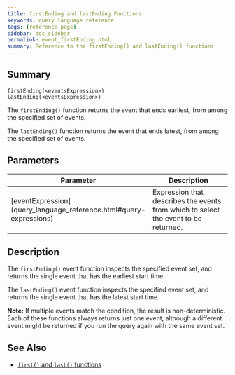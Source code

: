 ```yaml
---
title: firstEnding and lastEnding Functions
keywords: query language reference
tags: [reference page]
sidebar: doc_sidebar
permalink: event_firstEnding.html
summary: Reference to the firstEnding() and lastEnding() functions
---
```

## Summary
```
firstEnding(<eventsExpression>)
lastEnding(<eventsExpression>)
```
The `firstEnding()` function returns the event that ends earliest, from among the specified set of events.

The `lastEnding()` function returns  the event that ends latest, from among the specified set of events.


## Parameters
<table>
<tbody>
<thead>
<tr><th width="20%">Parameter</th><th width="80%">Description</th></tr>
</thead>
<tr>
<td markdown="span"> [eventExpression](query_language_reference.html#query-expressions)</td>
<td>Expression that describes the events from which to select the event to be returned.</td>
</tr>
</tbody>
</table>

## Description

The `firstEnding()` event function inspects the specified event set, and returns the single event that has the earliest start time.

The `lastEnding()` event function inspects the specified event set, and returns the single event that has the latest start time.

**Note:** If multiple events match the condition, the result is non-deterministic. Each of these functions always returns just one event, although a different event might be returned if you run the query again with the same event set.


## See Also

* [`first()` and `last()` functions](event_first.html)
